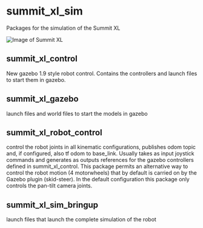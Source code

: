 summit_xl_sim
=============

Packages for the simulation of the Summit XL

![Image of Summit XL](http://www.robotnik.es/web/wp-content/uploads/2014/03/summit-xl-robots-moviles-robotnik_s01.jpg)

<h2>summit_xl_control</h2>

New gazebo 1.9 style robot control. Contains the controllers and launch files to start them in gazebo.

<h2>summit_xl_gazebo</h2>

launch files and world files to start the models in gazebo

<h2>summit_xl_robot_control</h2>

<p>control the robot joints in all kinematic configurations, publishes odom topic and, if configured, also tf odom to base_link. Usually takes as input joystick commands and generates as outputs references for the gazebo controllers defined in summit_xl_control. This package permits an alternative way to control the robot motion (4 motorwheels) that by default is carried on by the Gazebo plugin (skid-steer). In the default configuration this package only controls the pan-tilt camera joints.</p>

<h2>summit_xl_sim_bringup</h2>

launch files that launch the complete simulation of the robot
